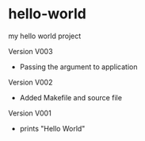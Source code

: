 # hello-world
my hello world project

Version V003
   - Passing the argument to application

Version V002
   - Added Makefile and source file

Version V001
   - prints "Hello World"
